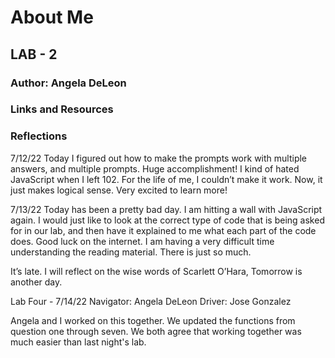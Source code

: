 # About Me

## LAB - 2

### Author: Angela DeLeon

### Links and Resources

### Reflections

7/12/22
Today I figured out how to make the prompts work with multiple answers, and multiple prompts.  Huge accomplishment!  I kind of hated JavaScript when I left 102.  For the life of me, I couldn’t make it work.  Now, it just makes logical sense.  Very excited to learn more!

7/13/22
Today has been a pretty bad day.  I am hitting a wall with JavaScript again.  I would just like to look at the correct type of code that is being asked for in our lab, and then have it explained to me what each part of the code does.  Good luck on the internet.  I am having a very difficult time understanding the reading material.  There is just so much.  

It’s late.  I will reflect on the wise words of Scarlett O’Hara, Tomorrow is another day.  

Lab Four - 7/14/22 Navigator: Angela DeLeon Driver: Jose Gonzalez

Angela and I worked on this together. We updated the functions from question one through seven. We both agree that working together was much easier than last night's lab.